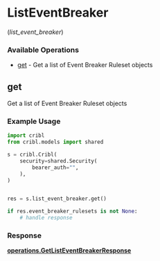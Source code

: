 # ListEventBreaker
(*list_event_breaker*)

### Available Operations

* [get](#get) - Get a list of Event Breaker Ruleset objects

## get

Get a list of Event Breaker Ruleset objects

### Example Usage

```python
import cribl
from cribl.models import shared

s = cribl.Cribl(
    security=shared.Security(
        bearer_auth="",
    ),
)


res = s.list_event_breaker.get()

if res.event_breaker_rulesets is not None:
    # handle response
```


### Response

**[operations.GetListEventBreakerResponse](../../models/operations/getlisteventbreakerresponse.md)**

